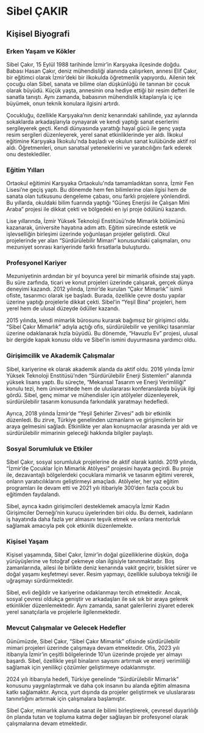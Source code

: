 # Sibel ÇAKIR

## Kişisel Biyografi

### Erken Yaşam ve Kökler

Sibel Çakır, 15 Eylül 1988 tarihinde İzmir’in Karşıyaka ilçesinde doğdu. Babası Hasan Çakır, deniz mühendisliği alanında çalışırken, annesi Elif Çakır, bir eğitimci olarak İzmir’deki bir ilkokulda öğretmenlik yapıyordu. Ailenin tek çocuğu olan Sibel, sanata ve bilime olan düşkünlüğü ile tanınan bir çocuk olarak büyüdü. Küçük yaşta, annesinin ona hediye ettiği bir resim defteri ile sanatla tanıştı. Aynı zamanda, babasının mühendislik kitaplarıyla iç içe büyümek, onun teknik konulara ilgisini artırdı.

Çocukluğu, özellikle Karşıyaka’nın deniz kenarındaki sahilinde, yaz aylarında sokaklarda arkadaşlarıyla oynayarak ve kendi yaptığı sanat eserlerini sergileyerek geçti. Kendi dünyasında yarattığı hayal gücü ile genç yaşta resim sergileri düzenleyerek, yerel sanat etkinliklerinde yer aldı. İlkokul eğitimine Karşıyaka İlkokulu'nda başladı ve okulun sanat kulübünde aktif rol aldı. Öğretmenleri, onun sanatsal yeteneklerini ve yaratıcılığını fark ederek onu desteklediler.

### Eğitim Yılları

Ortaokul eğitimini Karşıyaka Ortaokulu'nda tamamladıktan sonra, İzmir Fen Lisesi’ne geçiş yaptı. Bu dönemde hem fen bilimlerine olan ilgisi hem de sanata olan tutkusunu dengeleme çabası, onu farklı projelere yönlendirdi. Bu yıllarda, okuldaki bilim fuarında yaptığı “Güneş Enerjisi ile Çalışan Mini Araba” projesi ile dikkat çekti ve bölgedeki en iyi proje ödülünü kazandı.

Lise yıllarında, İzmir Yüksek Teknoloji Enstitüsü’nde Mimarlık bölümünü kazanarak, üniversite hayatına adım attı. Eğitim sürecinde estetik ve işlevselliğin birleşimi üzerinde yoğunlaşan projeler geliştirdi. Okul projelerinde yer alan “Sürdürülebilir Mimari” konusundaki çalışmaları, onu mezuniyet sonrası kariyerinde farklı fırsatlarla buluşturdu.

### Profesyonel Kariyer

Mezuniyetinin ardından bir yıl boyunca yerel bir mimarlık ofisinde staj yaptı. Bu süre zarfında, ticari ve konut projeleri üzerinde çalışarak, gerçek dünya deneyimi kazandı. 2012 yılında, İzmir’de kurulan “Çakır Mimarlık” isimli ofiste, tasarımcı olarak işe başladı. Burada, özellikle çevre dostu yapılar üzerine yaptığı projelerle dikkat çekti. Sibel’in “Yeşil Bina” projeleri, hem yerel hem de ulusal düzeyde ödüller kazandı.

2015 yılında, kendi mimarlık bürosunu kurarak bağımsız bir girişimci oldu. “Sibel Çakır Mimarlık” adıyla açtığı ofis, sürdürülebilir ve yenilikçi tasarımlar üzerine odaklanarak hızla büyüdü. Bu dönemde, “Havuzlu Ev” projesi, ulusal bir dergide kapak konusu oldu ve Sibel’in ismini duyurmasına yardımcı oldu.

### Girişimcilik ve Akademik Çalışmalar

Sibel, kariyerine ek olarak akademik alanda da aktif oldu. 2016 yılında İzmir Yüksek Teknoloji Enstitüsü’nden “Sürdürülebilir Enerji Sistemleri” alanında yüksek lisans yaptı. Bu süreçte, “Mekansal Tasarım ve Enerji Verimliliği” konulu tezi, hem üniversitede hem de uluslararası konferanslarda büyük ilgi gördü. Sibel, genç mimar ve mühendisler için atölyeler düzenleyerek, sürdürülebilir tasarım konusunda farkındalık yaratmayı hedefledi.

Ayrıca, 2018 yılında İzmir’de “Yeşil Şehirler Zirvesi” adlı bir etkinlik düzenledi. Bu zirve, Türkiye genelinden uzmanların ve girişimcilerin bir araya gelmesini sağladı. Etkinlikte yer alan konuşmacılar arasında yer aldı ve sürdürülebilir mimarinin geleceği hakkında bilgiler paylaştı.

### Sosyal Sorumluluk ve Etkiler

Sibel Çakır, sosyal sorumluluk projelerine de aktif olarak katıldı. 2019 yılında, “İzmir’de Çocuklar İçin Mimarlık Atölyesi” projesini hayata geçirdi. Bu proje ile, dezavantajlı bölgelerdeki çocuklara mimarlık ve tasarım eğitimi vererek, onların yaratıcılıklarını geliştirmeyi amaçladı. Atölyeler, her yaz eğitim programları ile devam etti ve 2021 yılı itibariyle 300’den fazla çocuk bu eğitimden faydalandı.

Sibel, ayrıca kadın girişimcileri desteklemek amacıyla İzmir Kadın Girişimciler Derneği’nin kurucu üyelerinden biri oldu. Bu dernek, kadınların iş hayatında daha fazla yer almasını teşvik etmek ve onlara mentorluk sağlamak amacıyla pek çok etkinlik düzenlemekte.

### Kişisel Yaşam

Kişisel yaşamında, Sibel Çakır, İzmir’in doğal güzelliklerine düşkün, doğa yürüyüşlerine ve fotoğraf çekmeye olan ilgisiyle tanınmaktadır. Boş zamanlarında, ailesi ile birlikte deniz kenarında vakit geçirir, bisiklet sürer ve doğal yaşamı keşfetmeyi sever. Resim yapmayı, özellikle suluboya tekniği ile uğraşmayı sürdürmektedir.

Sibel, evli değildir ve kariyerine odaklanmayı tercih etmektedir. Ancak, sosyal çevresi oldukça geniştir ve arkadaşları ile sık sık bir araya gelerek etkinlikler düzenlemektedir. Aynı zamanda, sanat galerilerini ziyaret ederek yerel sanatçılarla ve projelerle ilgilenmektedir.

### Mevcut Çalışmalar ve Gelecek Hedefler

Günümüzde, Sibel Çakır, “Sibel Çakır Mimarlık” ofisinde sürdürülebilir mimari projeleri üzerinde çalışmaya devam etmektedir. Ofis, 2023 yılı itibarıyla İzmir’in çeşitli bölgelerinde 10’un üzerinde projede yer almayı başardı. Sibel, özellikle yeşil binaların sayısını artırmak ve enerji verimliliği sağlamak için yenilikçi çözümler geliştirmeye odaklanmıştır.

2024 yılı itibarıyla hedefi, Türkiye genelinde “Sürdürülebilir Mimarlık” konusunu yaygınlaştırmak ve daha çok insanın bu alanda eğitim almasına katkı sağlamaktır. Ayrıca, yurt dışında da projeler geliştirmek ve uluslararası tanınırlığını artırmak için çalışmalara başlamıştır.

Sibel Çakır, mimarlık alanında sanat ile bilimi birleştirerek, çevresel duyarlılığı ön planda tutan ve topluma katma değer sağlayan bir profesyonel olarak çalışmalarına devam etmektedir.